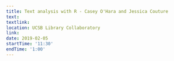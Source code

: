 ```yaml
---
title: Text analysis with R - Casey O'Hara and Jessica Couture
text: 
textlink: 
location: UCSB Library Collaboratory
link: 
date: 2019-02-05
startTime: '11:30'
endTime: '1:00'
---
```

